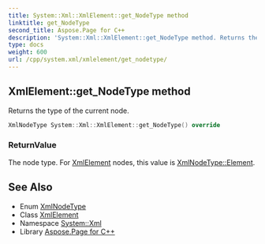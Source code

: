 ```yaml
---
title: System::Xml::XmlElement::get_NodeType method
linktitle: get_NodeType
second_title: Aspose.Page for C++
description: 'System::Xml::XmlElement::get_NodeType method. Returns the type of the current node in C++.'
type: docs
weight: 600
url: /cpp/system.xml/xmlelement/get_nodetype/
---
```

## XmlElement::get_NodeType method


Returns the type of the current node.

```cpp
XmlNodeType System::Xml::XmlElement::get_NodeType() override
```


### ReturnValue

The node type. For [XmlElement](../) nodes, this value is [XmlNodeType::Element](../../xmlnodetype/).

## See Also

* Enum [XmlNodeType](../../xmlnodetype/)
* Class [XmlElement](../)
* Namespace [System::Xml](../../)
* Library [Aspose.Page for C++](../../../)
